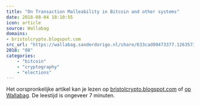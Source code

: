```yaml
---
title: "On Transaction Malleability in Bitcoin and other systems"
date: 2018-08-04 18:10:55
icon: article
source: Wallabag
domains:
- bristolcrypto.blogspot.com
src_url: "https://wallabag.sanderdorigo.nl/share/633cad09473377.12635736"
2018: "08"
categories:
    - "bitcoin"
    - "cryptography"
    - "elections"
---
```

Het oorspronkelijke artikel kan je lezen op [bristolcrypto.blogspot.com](http://bristolcrypto.blogspot.com/2014/02/on-transaction-malleability-in-bitcoin.html) of [op Wallabag](https://wallabag.sanderdorigo.nl/share/633cad09473377.12635736). De leestijd is ongeveer 7 minuten.